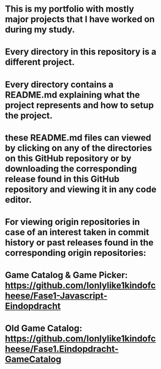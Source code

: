 # This is my portfolio with mostly major projects that I have worked on during my study.
# Every directory in this repository is a different project. 
# Every directory contains a README.md explaining what the project represents and how to setup the project.
# these README.md files can viewed by clicking on any of the directories on this GitHub repository or by downloading the corresponding release found in this GitHub repository and viewing it in any code editor.
# For viewing origin repositories in case of an interest taken in commit history or past releases found in the corresponding origin repositories:
# Game Catalog & Game Picker: https://github.com/Ionlylike1kindofcheese/Fase1-Javascript-Eindopdracht
# Old Game Catalog: https://github.com/Ionlylike1kindofcheese/Fase1.Eindopdracht-GameCatalog